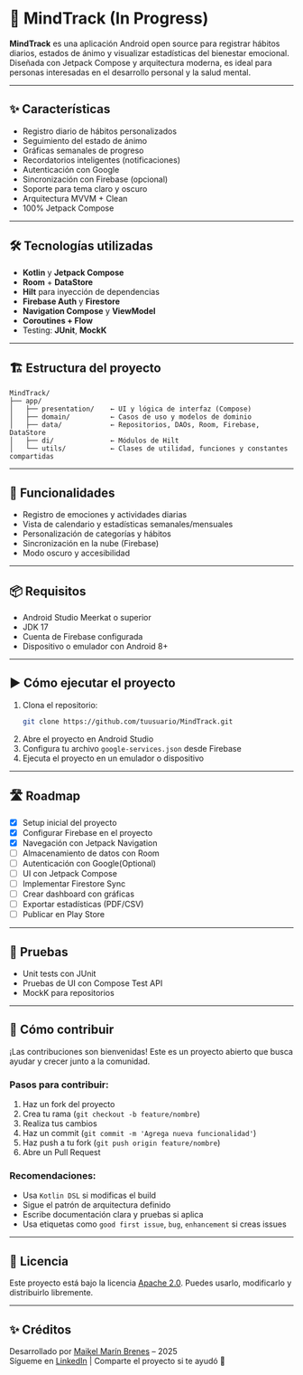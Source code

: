 # 🧠 MindTrack (In Progress)

**MindTrack** es una aplicación Android open source para registrar hábitos diarios, estados de ánimo y visualizar estadísticas del bienestar emocional. Diseñada con Jetpack Compose y arquitectura moderna, es ideal para personas interesadas en el desarrollo personal y la salud mental.

---

## ✨ Características

- Registro diario de hábitos personalizados
- Seguimiento del estado de ánimo
- Gráficas semanales de progreso
- Recordatorios inteligentes (notificaciones)
- Autenticación con Google
- Sincronización con Firebase (opcional)
- Soporte para tema claro y oscuro
- Arquitectura MVVM + Clean
- 100% Jetpack Compose

---

## 🛠 Tecnologías utilizadas

- **Kotlin** y **Jetpack Compose**
- **Room** + **DataStore**
- **Hilt** para inyección de dependencias
- **Firebase Auth** y **Firestore**
- **Navigation Compose** y **ViewModel**
- **Coroutines + Flow**
- Testing: **JUnit**, **MockK**

---

## 🏗️ Estructura del proyecto

```
MindTrack/
├── app/
│   ├── presentation/    ← UI y lógica de interfaz (Compose)
│   ├── domain/          ← Casos de uso y modelos de dominio
│   ├── data/            ← Repositorios, DAOs, Room, Firebase, DataStore
│   ├── di/              ← Módulos de Hilt
│   └── utils/           ← Clases de utilidad, funciones y constantes compartidas
```

---

## 🔧 Funcionalidades

- Registro de emociones y actividades diarias
- Vista de calendario y estadísticas semanales/mensuales
- Personalización de categorías y hábitos
- Sincronización en la nube (Firebase)
- Modo oscuro y accesibilidad


---

## 📦 Requisitos

- Android Studio Meerkat o superior
- JDK 17
- Cuenta de Firebase configurada
- Dispositivo o emulador con Android 8+

---

## ▶️ Cómo ejecutar el proyecto

1. Clona el repositorio:
   ```bash
   git clone https://github.com/tuusuario/MindTrack.git
   ```
2. Abre el proyecto en Android Studio
3. Configura tu archivo `google-services.json` desde Firebase
4. Ejecuta el proyecto en un emulador o dispositivo

---

## 🛣️ Roadmap

- [x] Setup inicial del proyecto
- [x] Configurar Firebase en el proyecto
- [x] Navegación con Jetpack Navigation
- [ ] Almacenamiento de datos con Room
- [ ] Autenticación con Google(Optional)
- [ ] UI con Jetpack Compose
- [ ] Implementar Firestore Sync
- [ ] Crear dashboard con gráficas
- [ ] Exportar estadísticas (PDF/CSV)
- [ ] Publicar en Play Store

---

## 🧪 Pruebas

- Unit tests con JUnit
- Pruebas de UI con Compose Test API
- MockK para repositorios

---

## 🤝 Cómo contribuir

¡Las contribuciones son bienvenidas! Este es un proyecto abierto que busca ayudar y crecer junto a la comunidad.

### Pasos para contribuir:

1. Haz un fork del proyecto
2. Crea tu rama (`git checkout -b feature/nombre`)
3. Realiza tus cambios
4. Haz un commit (`git commit -m 'Agrega nueva funcionalidad'`)
5. Haz push a tu fork (`git push origin feature/nombre`)
6. Abre un Pull Request

### Recomendaciones:

- Usa `Kotlin DSL` si modificas el build
- Sigue el patrón de arquitectura definido
- Escribe documentación clara y pruebas si aplica
- Usa etiquetas como `good first issue`, `bug`, `enhancement` si creas issues

---

## 📝 Licencia

Este proyecto está bajo la licencia [Apache 2.0](LICENSE). Puedes usarlo, modificarlo y distribuirlo libremente.

---

## ✨ Créditos

Desarrollado por [Maikel Marín Brenes](mailto:maikel10vini@gmail.com) – 2025  
Sígueme en [LinkedIn](https://www.linkedin.com/in/maikel-marin-801767198/) | Comparte el proyecto si te ayudó 🙌
